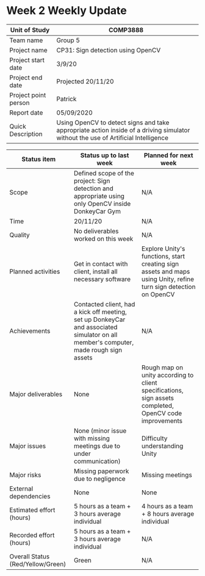 # Week 2 Weekly Update
| Unit of Study | COMP3888 |
|--|--|
|Team name| Group 5 |
| Project name| CP31: Sign detection using OpenCV |
| Project start date| 3/9/20 |
| Project end date| Projected 20/11/20 |
| Project point person | Patrick |
| Report date| 05/09/2020 |
| Quick Description | Using OpenCV to detect signs and take appropriate action inside of a driving simulator without the use of Artificial Intelligence|

|Status item | Status up to last week | Planned for next week|
|-|-|-|
| Scope | Defined scope of the project: Sign detection and appropriate using only OpenCV inside DonkeyCar Gym | N/A |
| Time | 20/11/20 | N/A |
| Quality | No deliverables worked on this week | N/A |
| Planned activities | Get in contact with client, install all necessary software  | Explore Unity's functions, start creating sign assets and maps using Unity, refine turn sign detection on OpenCV |
| Achievements | Contacted client, had a kick off meeting, set up DonkeyCar and associated simulator on all member's computer, made rough sign assets | N/A |
| Major deliverables | None | Rough map on unity according to client specifications, sign assets completed, OpenCV code improvements|
| Major issues | None (minor issue with missing meetings due to under communication) | Difficulty understanding Unity |
| Major risks | Missing paperwork due to negligence | Missing meetings |
| External dependencies | None | None |
| Estimated effort (hours) | 5 hours as a team + 3 hours average individual | 4 hours as a team + 8 hours average individual |
| Recorded effort (hours) | 5 hours as a team + 3 hours average individual | N/A |
| Overall Status (Red/Yellow/Green)| Green | N/A |
